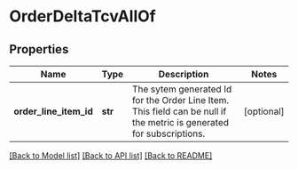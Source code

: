 # OrderDeltaTcvAllOf

## Properties
Name | Type | Description | Notes
------------ | ------------- | ------------- | -------------
**order_line_item_id** | **str** | The sytem generated Id for the Order Line Item. This field can be null if the metric is generated for subscriptions.  | [optional] 

[[Back to Model list]](../README.md#documentation-for-models) [[Back to API list]](../README.md#documentation-for-api-endpoints) [[Back to README]](../README.md)


